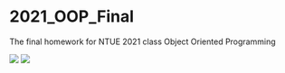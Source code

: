# 2021_OOP_Final
The final homework for NTUE 2021 class Object Oriented Programming


![](https://i.imgur.com/8TeneYx.png)
![](https://i.imgur.com/yzvRycI.png)
